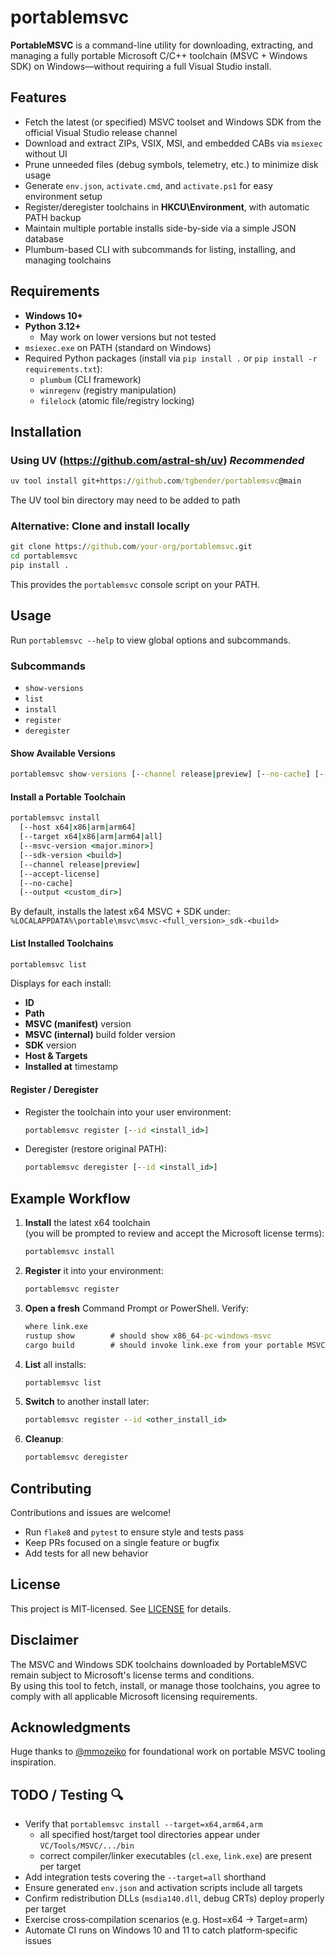 # portablemsvc

**PortableMSVC** is a command-line utility for downloading, extracting, and managing a fully portable Microsoft C/C++ toolchain (MSVC + Windows SDK) on Windows—without requiring a full Visual Studio install.

## Features

- Fetch the latest (or specified) MSVC toolset and Windows SDK from the official Visual Studio release channel  
- Download and extract ZIPs, VSIX, MSI, and embedded CABs via `msiexec` without UI  
- Prune unneeded files (debug symbols, telemetry, etc.) to minimize disk usage  
- Generate `env.json`, `activate.cmd`, and `activate.ps1` for easy environment setup  
- Register/deregister toolchains in **HKCU\Environment**, with automatic PATH backup  
- Maintain multiple portable installs side-by-side via a simple JSON database  
- Plumbum-based CLI with subcommands for listing, installing, and managing toolchains  

## Requirements

- **Windows 10+**  
- **Python 3.12+**  
  - May work on lower versions but not tested
- `msiexec.exe` on PATH (standard on Windows)  
- Required Python packages (install via `pip install .` or `pip install -r requirements.txt`):  
  - `plumbum` (CLI framework)  
  - `winregenv` (registry manipulation)  
  - `filelock` (atomic file/registry locking)  

## Installation

### Using UV (https://github.com/astral-sh/uv) *Recommended*

```bat
uv tool install git+https://github.com/tgbender/portablemsvc@main
```

The UV tool bin directory may need to be added to path

### Alternative: Clone and install locally

```bat
git clone https://github.com/your-org/portablemsvc.git
cd portablemsvc
pip install .
```

This provides the `portablemsvc` console script on your PATH.

## Usage

Run `portablemsvc --help` to view global options and subcommands.

### Subcommands

- `show-versions`  
- `list`  
- `install`  
- `register`  
- `deregister`  

#### Show Available Versions

```bat
portablemsvc show-versions [--channel release|preview] [--no-cache] [--full]
```

#### Install a Portable Toolchain

```bat
portablemsvc install
  [--host x64|x86|arm|arm64]
  [--target x64|x86|arm|arm64|all]
  [--msvc-version <major.minor>]
  [--sdk-version <build>]
  [--channel release|preview]
  [--accept-license]
  [--no-cache]
  [--output <custom_dir>]
```

By default, installs the latest x64 MSVC + SDK under:
`%LOCALAPPDATA%\portable\msvc\msvc-<full_version>_sdk-<build>`

#### List Installed Toolchains

```bat
portablemsvc list
```

Displays for each install:

- **ID**  
- **Path**  
- **MSVC (manifest)** version  
- **MSVC (internal)** build folder version  
- **SDK** version  
- **Host & Targets**  
- **Installed at** timestamp  

#### Register / Deregister

- Register the toolchain into your user environment:

    ```bat
    portablemsvc register [--id <install_id>]
    ```

- Deregister (restore original PATH):

    ```bat
    portablemsvc deregister [--id <install_id>]
    ```

## Example Workflow

1. **Install** the latest x64 toolchain  
   (you will be prompted to review and accept the Microsoft license terms):

   ```bat
   portablemsvc install
   ```

2. **Register** it into your environment:

   ```bat
   portablemsvc register
   ```

3. **Open a fresh** Command Prompt or PowerShell. Verify:

   ```bat
   where link.exe
   rustup show        # should show x86_64-pc-windows-msvc
   cargo build        # should invoke link.exe from your portable MSVC
   ```

4. **List** all installs:

   ```bat
   portablemsvc list
   ```

5. **Switch** to another install later:

   ```bat
   portablemsvc register --id <other_install_id>
   ```

6. **Cleanup**:

   ```bat
   portablemsvc deregister
   ```

## Contributing

Contributions and issues are welcome!  
- Run `flake8` and `pytest` to ensure style and tests pass  
- Keep PRs focused on a single feature or bugfix  
- Add tests for all new behavior  

## License

This project is MIT-licensed. See [LICENSE](LICENSE) for details.

## Disclaimer

The MSVC and Windows SDK toolchains downloaded by PortableMSVC remain subject to Microsoft's license terms and conditions.  
By using this tool to fetch, install, or manage those toolchains, you agree to comply with all applicable Microsoft licensing requirements.

## Acknowledgments

Huge thanks to [@mmozeiko](https://github.com/mmozeiko) for foundational work on portable MSVC tooling inspiration.

## TODO / Testing 🔍

- Verify that `portablemsvc install --target=x64,arm64,arm`
  - all specified host/target tool directories appear under `VC/Tools/MSVC/.../bin`
  - correct compiler/linker executables (`cl.exe`, `link.exe`) are present per target
- Add integration tests covering the `--target=all` shorthand
- Ensure generated `env.json` and activation scripts include all targets
- Confirm redistribution DLLs (`msdia140.dll`, debug CRTs) deploy properly per target
- Exercise cross‐compilation scenarios (e.g. Host=x64 → Target=arm)
- Automate CI runs on Windows 10 and 11 to catch platform‐specific issues
